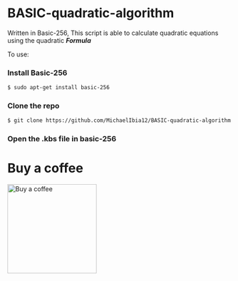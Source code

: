 # BASIC-quadratic-algorithm

Written in Basic-256, This script is able to calculate quadratic equations using the quadratic ***Formula***

To use:

### Install Basic-256

```bash
$ sudo apt-get install basic-256
```
### Clone the repo

```bash
$ git clone https://github.com/MichaelIbia12/BASIC-quadratic-algorithm.git
```

### Open the .kbs file in basic-256


# Buy a coffee
<a href="https://www.buymeacoffee.com/mars.shall"> <img scr="https://cdn.buymeacoffee.com/assets/logos/xmas-bmc-logo-1.5.png" width="200" height="200" alt=" Buy a coffee"></a>
